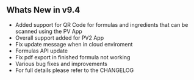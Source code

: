 Whats New in v9.4
--------------------------
- Added support for QR Code for formulas and ingredients that can be scanned using the PV App
- Overall support added for PV2 App
- Fix update message when in cloud enviroment
- Formulas API update
- Fix pdf export in finished formula not working
- Various bug fixes and improvements
- For full details please refer to the CHANGELOG
